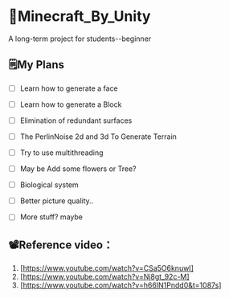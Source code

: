 # 👻Minecraft_By_Unity
A long-term project for students--beginner

## 🗒️My Plans
- [ ] Learn how to generate a face
- [ ] Learn how to generate a Block
- [ ] Elimination of redundant surfaces
- [ ] The PerlinNoise 2d and 3d To Generate Terrain
- [ ] Try to use multithreading
- [ ] May be Add some flowers or Tree?
- [ ] Biological system
- [ ] Better picture quality..
- [ ] More stuff? maybe


## 📽️Reference video：
1. [https://www.youtube.com/watch?v=CSa5O6knuwI]
2. [https://www.youtube.com/watch?v=Nj8gt_92c-M]
3. [https://www.youtube.com/watch?v=h66IN1Pndd0&t=1087s]
